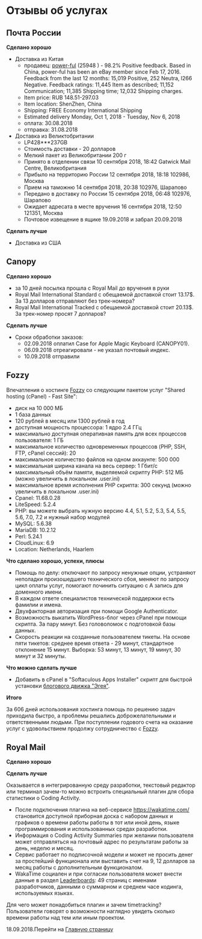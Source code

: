 # Отзывы об услугах

## Почта России

**Сделано хорошо**

- Доставка из Китая
  - продавец: [power-ful](http://www.ebay.com/usr/power-ful?_trksid=p2047675.l2559) (25948 ) - 98.2% Positive feedback. Based in China, power-ful has been an eBay member since Feb 17, 2016. Feedback from the last 12 months: 15,019 Positive, 252 Neutra, l266 Negative. Feedback ratings: 11,445 Item as described; 11,152 Communication; 11,385 Shipping time; 12,032 Shipping charges.
  - Item price: RUB 148.51-297.03
  - Item location: ShenZhen, China
  - Shipping: FREE Economy International Shipping
  - Estimated delivery Monday, Oct 1, 2018 - Tuesday, Nov 6, 2018
  - оплата: 30.08.2018
  - отправка: 31.08.2018
- Доставка из Великтобритании
  - LP428***237GB
  - Стоимость доставки - 20 долларов
  - Мелкий пакет из Великобритании 200 г
  - Принято в отделении связи 10 сентября 2018, 18:42 Gatwick Mail Centre, Великобритания
  - Прибыло на территорию России 12 сентября 2018, 18:18 102986, Москва
  - Прием на таможню 14 сентября 2018, 20:38 102976, Шарапово
  - Передано в доставку по России 15 сентября 2018, 06:48 102976, Шарапово
  - Ожидает адресата в месте вручения 16 сентября 2018, 12:50 121351, Москва
  - Почтовое извещение в ящике 19.09.2018 и забрал 20.09.2018

**Сделать лучше**

- Доставка из США



## Canopy

**Сделано хорошо**

- за 10 дней посылка прошла с Royal Mail до вручения в руки
- Royal Mail International Standard с обещаемой доставкой стоит 13.17$. За 13 долларов отправляют без трек-номера?
- Royal Mail International Tracked с обещаемой доставкой стоит 20.13$. За трек-номер просят 7 долларов?

**Сделать лучше**

- Сроки обработки заказов:
  - 02.09.2018 оплатил Case for Apple Magic Keyboard (CANOPY01).
  - 06.09.2018 отреагировали - не указал почтовый индекс.
  - 10.09.2018 отправили

## Fozzy

Впечатления о хостинге [Fozzy](https://fozzy.com/ru/index.shtml) со следующим пакетом услуг "Shared hosting (cPanel) - Fast Site":

- диск на 10 000 МБ
- 1 база данных
- 120 рублей в месяц или 1300 рублей в год
- доступная мощность процессора: 1 ядро 2.4 ГГц
- максимально доступная оперативная память для всех процессов пользователя: 1 ГБ
- максимальное количество одновременных процессов (PHP, SSH, FTP, cPanel сессий): 20
- максимальное количество файлов на одном аккаунте: 500 000
- максимальная ширина канала на весь сервер: 1 Гбит/с
- максимальный объём памяти, выделяемой скрипту PHP: 512 МБ (можно увеличить в локальном .user.ini)
- максимальное время исполнения PHP скрипта: 300 секунд (можно увеличить в локальном .user.ini)
- Cpanel: 11.68.0.28
- LiteSpeed: 5.2.4
- PHP: вы можете выбрать нужную версию 4.4, 5.1, 5.2, 5.3, 5.4, 5.5, 5.6, 7.0, 7.2 и нужный набор модулей
- MySQL: 5.6.38
- MariaDB: 10.2.12
- Perl: 5.24.1
- CloudLinux: 6.9
- Location: Netherlands, Haarlem

**Что сделано хорошо, успехи, плюсы**

- Помощь по делу: отключают по запросу ненужные опции, устраняют неполадки произошедшего технического сбоя, меняют по запросу цикл оплаты услуг, помогают починить ситуацию с А запись для доменного имени.
- В каждом ответе специалистов технической поддержки есть фамилии и имена.
- Двухфакторная авторизация при помощи Google Authenticator.
- Возможность выкатить WordPress-блог через cPanel при помощи скрипта. За пару минут. Без головоломок с подготовкой базы данных.
- Скорость реакции на созданные пользователем тикеты. На основе пяти тикетов: среднее время ответа - 29 минут, стандартное отклонение 15 минут. Выборка: 53 минут, 13 минут, 19 минут, 30 минут и 32 минуты.

**Что можно сделать лучше**

- Добавить в cPanel в "Softaculous Apps Installer" скрипт для быстрой установки [блогового движка "Эгея"](https://blogengine.ru/).

**Итого**

За 606 дней использования хостинга помощь по решению задач приходила быстро, а проблемы решались доброжелательными и ответственными людьми. При поступлении годового счета на оказание услуг с удовольствием продолжу сотрудничество с [Fozzy](https://fozzy.com/ru/index.shtml).

## Royal Mail

**Сделано хорошо**

**Сделать лучше**

Оказывается в интегрированную среду разработки, текстовый редактор или терминал зачем-то можно встроить специальный плагин для сбора статистики о Coding Activity.

- После подключения плагина на веб-сервисе https://wakatime.com/ становится доступной приборная доска с набором данных и графиков о времени работы работы в тот или иной день, языке программирования и использованных средах разработки.
- Информация о Coding Activity Summaries при желании пользователя может отправляться на почтовый адрес по результатам работы за день, неделю и месяц.
- Сервис работает по подписочной модели и может не просить денег за простейший функционала или выставить счет на 9, 12 долларов за месяц работы с дополнительным функционалом.
- WakaTime социален и при согласии пользователя может внести данные в раздел [Leaderboards](https://wakatime.com/leaders): 49 страниц с именами разработчиков, данными о суммарном и среднем часе кодинга, используемых языках.

Для чего может понадобиться плагин и зачем timetracking? Пользователи говорят о возможности наглядно увидеть сколько времени работы над тем или иным проектом.

18.09.2018.Перейти на [Главную страницу](./)